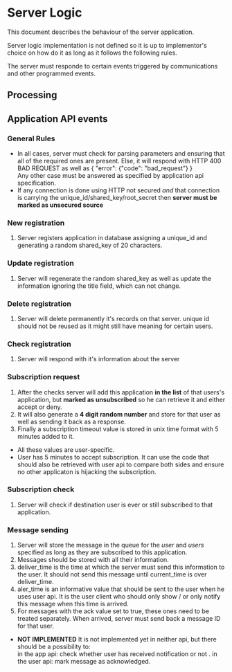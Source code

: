 # Server Logic
This document describes the behaviour of the server application.  

Server logic implementation is not defined so it is up to implementor's choice on how do it as long as it follows the following rules.

The server must responde to certain events triggered by communications and other programmed events.

## Processing

## Application API events

### General Rules
* In all cases, server must check for parsing parameters and ensuring that all of the required ones are present. Else, it will respond with HTTP 400 BAD REQUEST as well as { "error": {"code": "bad_request"} }  
Any other case must be answered as specified by application api specification.
* If any connection is done using HTTP not secured _and_ that connection is carrying the unique\_id/shared_key/root\_secret then
**server must be marked as unsecured source**


### New registration
1. Server registers application in database assigning a unique\_id and generating a random shared\_key of 20 characters.

### Update registration
1. Server will regenerate the random shared\_key as well as update the information ignoring the title field, which can not change.

### Delete registration
1. Server will delete permanently it's records on that server. unique id should not be reused as it might still have meaning for certain users.

### Check registration
1. Server will respond with it's information about the server

### Subscription request
1. After the checks server will add this application **in the list** of that users's application, but **marked as unsubscribed** so he can retrieve it and either accept or deny. 
1. It will also generate a **4 digit random number** and store for that user as well as sending it back as a response.
1. Finally a subscription timeout value is stored in unix time format with 5 minutes added to it.

* All these values are user-specific.
* User has 5 minutes to accept subscription. It can use the code that should also be retrieved with user api to compare both sides and ensure no other applicaton is hijacking the subscription.

### Subscription check
1. Server will check if destination user is ever or still subscribed to that application.

### Message sending
1. Server will store the message in the queue for the *user* and *users* specified as long as they are subscribed to this application.
1. Messages should be stored with all their information.
1. deliver\_time is the time at which the server must send this information to the user. It should not send this message until current\_time is over deliver\_time.
1. aler\_time is an informative value that should be sent to the user when he uses user api. It is the user client who should only show / or only notify this message when this time is arrived.
1. For messages with the ack value set to true, these ones need to be treated separately. When arrived, server must send back a message ID for that user.
* **NOT IMPLEMENTED** It is not implemented yet in neither api, but there should be a possibility to:  
in the app api: check whether user has received notification or not . 
in the user api: mark message as acknowledged.
